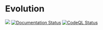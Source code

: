 # Evolution
[![](https://data.jsdelivr.com/v1/package/gh/mathstar13/Evolution/badge?style=rounded)](https://www.jsdelivr.com/package/gh/mathstar13/Evolution)
[![Documentation Status](https://readthedocs.org/projects/evolution/badge/?version=latest)](https://evolution.readthedocs.io/en/latest/?badge=latest)
[![CodeQL Status](https://github.com/mathstar13/evolution/actions/workflows/codeql.yml/badge.svg)](https://github.com/mathstar13/evolution)
